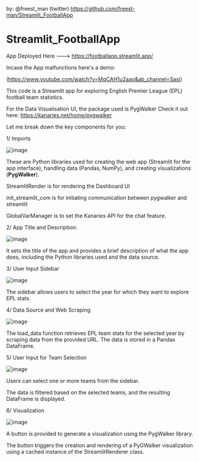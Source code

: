by: @freest_man (twitter)
https://github.com/freest-man/Streamlit_FootballApp


# Streamlit_FootballApp

App Deployed Here ---> https://footballapp.streamlit.app/


Incase the App malfunctions here's a demo:

(https://www.youtube.com/watch?v=MqCAH1u2aao&ab_channel=Sasi)

This code is a Streamlit app for exploring English Premier League (EPL) football team statistics.

For the Data Visualisation UI, the package used is PygWalker
Check it out here: https://kanaries.net/home/pygwalker

Let me break down the key components for you:

1/ Imports

![image](https://github.com/freest-man/Streamlit_FootballApp/assets/116303271/6217c586-ca03-4cd1-8d04-cd7ba24b1979)

These are Python libraries used for creating the web app (Streamlit for the app interface), handling data (Pandas, NumPy), and creating visualizations (**PygWalker**).

StreamlitRender is for rendering the Dashboard UI

init_streamlit_com is for initiating communication between pygwalker and streamlit

GlobalVarManager is to set the Kanaries API for the chat feature.

2/ App Title and Description:

![image](https://github.com/freest-man/Streamlit_FootballApp/assets/116303271/abd1d682-bd09-4cd7-89ec-3b98c7ffebc8)

It sets the title of the app and provides a brief description of what the app does, including the Python libraries used and the data source.

3/ User Input Sidebar

![image](https://github.com/freest-man/Streamlit_FootballApp/assets/116303271/d2da7e72-bd26-4a66-9494-e359c25cdaf9)

The sidebar allows users to select the year for which they want to explore EPL stats.

4/ Data Source and Web Scraping

![image](https://github.com/freest-man/Streamlit_FootballApp/assets/116303271/c4443705-0799-4d87-89d9-0c672a704898)

The load_data function retrieves EPL team stats for the selected year by scraping data from the provided URL. 
The data is stored in a Pandas DataFrame.

5/ User Input for Team Selection

![image](https://github.com/freest-man/Streamlit_FootballApp/assets/116303271/53aeaba8-14fd-4b8f-b5ba-ced77c34d7d2)

Users can select one or more teams from the sidebar.

The data is filtered based on the selected teams, and the resulting DataFrame is displayed.

6/ Visualization

![image](https://github.com/freest-man/Streamlit_FootballApp/assets/116303271/82933d07-3064-4085-be5d-e96ce06af10f)


A button is provided to generate a visualization using the PygWalker library.

The button triggers the creation and rendering of a PyGWalker visualization using a cached instance of the StreamlitRenderer class.
